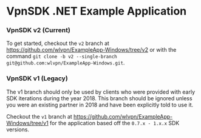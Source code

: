 # VpnSDK .NET Example Application

### VpnSDK v2 (Current)

To get started, checkout the `v2` branch at https://github.com/wlvpn/ExampleApp-Windows/tree/v2 or with the command `git clone -b v2 --single-branch git@github.com:wlvpn/ExampleApp-Windows.git`.

### VpnSDK v1 (Legacy)

The v1 branch should only be used by clients who were provided with early SDK iterations during the year 2018. This branch should be ignored unless you were an existing partner in 2018 and have been explicitly told to use it.

Checkout the `v1` branch at https://github.com/wlvpn/ExampleApp-Windows/tree/v1 for the application based off the `0.7.x - 1.x.x` SDK versions.
